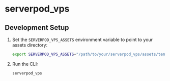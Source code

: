 # serverpod_vps

## Development Setup

1. Set the `SERVERPOD_VPS_ASSETS` environment variable to point to your assets directory:
   ```bash
   export SERVERPOD_VPS_ASSETS="/path/to/your/serverpod_vps/assets/templates"
   ```

2. Run the CLI:
   ```bash
   serverpod_vps
   ```